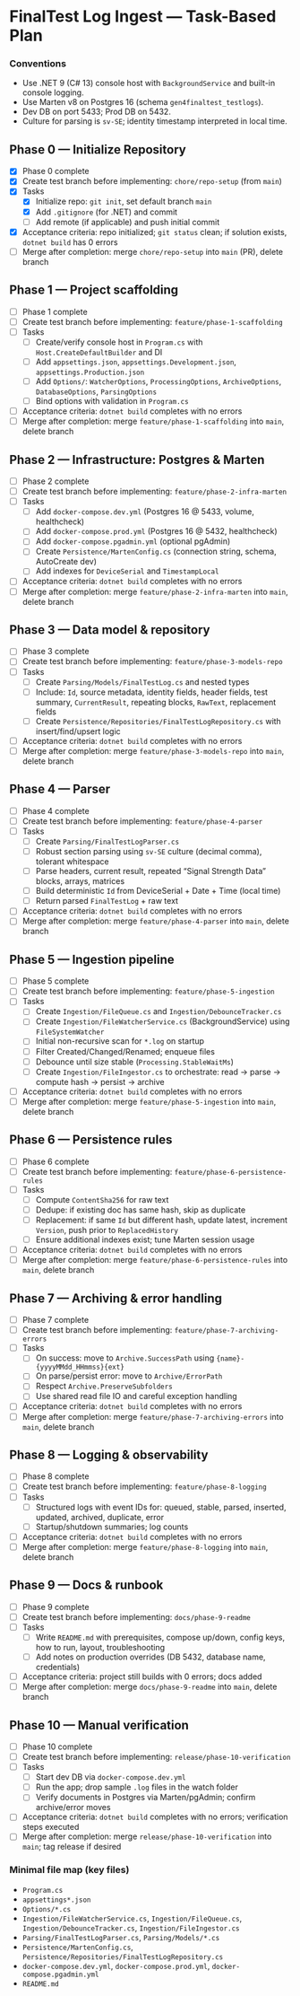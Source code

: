 <!-- db70ae00-9ac9-435d-89a2-5e98a430f6ee 7a044f14-345e-4bdf-bbed-2cd82dc11064 -->
# FinalTest Log Ingest — Task-Based Plan

### Conventions

- Use .NET 9 (C# 13) console host with `BackgroundService` and built-in console logging.
- Use Marten v8 on Postgres 16 (schema `gen4finaltest_testlogs`).
- Dev DB on port 5433; Prod DB on 5432.
- Culture for parsing is `sv-SE`; identity timestamp interpreted in local time.

## Phase 0 — Initialize Repository

- [x] Phase 0 complete
- [x] Create test branch before implementing: `chore/repo-setup` (from `main`)
- [x] Tasks
  - [x] Initialize repo: `git init`, set default branch `main`
  - [x] Add `.gitignore` (for .NET) and commit
  - [ ] Add remote (if applicable) and push initial commit
- [x] Acceptance criteria: repo initialized; `git status` clean; if solution exists, `dotnet build` has 0 errors
- [ ] Merge after completion: merge `chore/repo-setup` into `main` (PR), delete branch

## Phase 1 — Project scaffolding

- [ ] Phase 1 complete
- [ ] Create test branch before implementing: `feature/phase-1-scaffolding`
- [ ] Tasks
  - [ ] Create/verify console host in `Program.cs` with `Host.CreateDefaultBuilder` and DI
  - [ ] Add `appsettings.json`, `appsettings.Development.json`, `appsettings.Production.json`
  - [ ] Add `Options/`: `WatcherOptions`, `ProcessingOptions`, `ArchiveOptions`, `DatabaseOptions`, `ParsingOptions`
  - [ ] Bind options with validation in `Program.cs`
- [ ] Acceptance criteria: `dotnet build` completes with no errors
- [ ] Merge after completion: merge `feature/phase-1-scaffolding` into `main`, delete branch

## Phase 2 — Infrastructure: Postgres & Marten

- [ ] Phase 2 complete
- [ ] Create test branch before implementing: `feature/phase-2-infra-marten`
- [ ] Tasks
  - [ ] Add `docker-compose.dev.yml` (Postgres 16 @ 5433, volume, healthcheck)
  - [ ] Add `docker-compose.prod.yml` (Postgres 16 @ 5432, healthcheck)
  - [ ] Add `docker-compose.pgadmin.yml` (optional pgAdmin)
  - [ ] Create `Persistence/MartenConfig.cs` (connection string, schema, AutoCreate dev)
  - [ ] Add indexes for `DeviceSerial` and `TimestampLocal`
- [ ] Acceptance criteria: `dotnet build` completes with no errors
- [ ] Merge after completion: merge `feature/phase-2-infra-marten` into `main`, delete branch

## Phase 3 — Data model & repository

- [ ] Phase 3 complete
- [ ] Create test branch before implementing: `feature/phase-3-models-repo`
- [ ] Tasks
  - [ ] Create `Parsing/Models/FinalTestLog.cs` and nested types
  - [ ] Include: `Id`, source metadata, identity fields, header fields, test summary, `CurrentResult`, repeating blocks, `RawText`, replacement fields
  - [ ] Create `Persistence/Repositories/FinalTestLogRepository.cs` with insert/find/upsert logic
- [ ] Acceptance criteria: `dotnet build` completes with no errors
- [ ] Merge after completion: merge `feature/phase-3-models-repo` into `main`, delete branch

## Phase 4 — Parser

- [ ] Phase 4 complete
- [ ] Create test branch before implementing: `feature/phase-4-parser`
- [ ] Tasks
  - [ ] Create `Parsing/FinalTestLogParser.cs`
  - [ ] Robust section parsing using `sv-SE` culture (decimal comma), tolerant whitespace
  - [ ] Parse headers, current result, repeated “Signal Strength Data” blocks, arrays, matrices
  - [ ] Build deterministic `Id` from DeviceSerial + Date + Time (local time)
  - [ ] Return parsed `FinalTestLog` + raw text
- [ ] Acceptance criteria: `dotnet build` completes with no errors
- [ ] Merge after completion: merge `feature/phase-4-parser` into `main`, delete branch

## Phase 5 — Ingestion pipeline

- [ ] Phase 5 complete
- [ ] Create test branch before implementing: `feature/phase-5-ingestion`
- [ ] Tasks
  - [ ] Create `Ingestion/FileQueue.cs` and `Ingestion/DebounceTracker.cs`
  - [ ] Create `Ingestion/FileWatcherService.cs` (BackgroundService) using `FileSystemWatcher`
  - [ ] Initial non-recursive scan for `*.log` on startup
  - [ ] Filter Created/Changed/Renamed; enqueue files
  - [ ] Debounce until size stable (`Processing.StableWaitMs`)
  - [ ] Create `Ingestion/FileIngestor.cs` to orchestrate: read → parse → compute hash → persist → archive
- [ ] Acceptance criteria: `dotnet build` completes with no errors
- [ ] Merge after completion: merge `feature/phase-5-ingestion` into `main`, delete branch

## Phase 6 — Persistence rules

- [ ] Phase 6 complete
- [ ] Create test branch before implementing: `feature/phase-6-persistence-rules`
- [ ] Tasks
  - [ ] Compute `ContentSha256` for raw text
  - [ ] Dedupe: if existing doc has same hash, skip as duplicate
  - [ ] Replacement: if same `Id` but different hash, update latest, increment `Version`, push prior to `ReplacedHistory`
  - [ ] Ensure additional indexes exist; tune Marten session usage
- [ ] Acceptance criteria: `dotnet build` completes with no errors
- [ ] Merge after completion: merge `feature/phase-6-persistence-rules` into `main`, delete branch

## Phase 7 — Archiving & error handling

- [ ] Phase 7 complete
- [ ] Create test branch before implementing: `feature/phase-7-archiving-errors`
- [ ] Tasks
  - [ ] On success: move to `Archive.SuccessPath` using `{name}-{yyyyMMdd_HHmmss}{ext}`
  - [ ] On parse/persist error: move to `Archive/ErrorPath`
  - [ ] Respect `Archive.PreserveSubfolders`
  - [ ] Use shared read file IO and careful exception handling
- [ ] Acceptance criteria: `dotnet build` completes with no errors
- [ ] Merge after completion: merge `feature/phase-7-archiving-errors` into `main`, delete branch

## Phase 8 — Logging & observability

- [ ] Phase 8 complete
- [ ] Create test branch before implementing: `feature/phase-8-logging`
- [ ] Tasks
  - [ ] Structured logs with event IDs for: queued, stable, parsed, inserted, updated, archived, duplicate, error
  - [ ] Startup/shutdown summaries; log counts
- [ ] Acceptance criteria: `dotnet build` completes with no errors
- [ ] Merge after completion: merge `feature/phase-8-logging` into `main`, delete branch

## Phase 9 — Docs & runbook

- [ ] Phase 9 complete
- [ ] Create test branch before implementing: `docs/phase-9-readme`
- [ ] Tasks
  - [ ] Write `README.md` with prerequisites, compose up/down, config keys, how to run, layout, troubleshooting
  - [ ] Add notes on production overrides (DB 5432, database name, credentials)
- [ ] Acceptance criteria: project still builds with 0 errors; docs added
- [ ] Merge after completion: merge `docs/phase-9-readme` into `main`, delete branch

## Phase 10 — Manual verification

- [ ] Phase 10 complete
- [ ] Create test branch before implementing: `release/phase-10-verification`
- [ ] Tasks
  - [ ] Start dev DB via `docker-compose.dev.yml`
  - [ ] Run the app; drop sample `.log` files in the watch folder
  - [ ] Verify documents in Postgres via Marten/pgAdmin; confirm archive/error moves
- [ ] Acceptance criteria: `dotnet build` completes with no errors; verification steps executed
- [ ] Merge after completion: merge `release/phase-10-verification` into `main`; tag release if desired

### Minimal file map (key files)

- `Program.cs`
- `appsettings*.json`
- `Options/*.cs`
- `Ingestion/FileWatcherService.cs`, `Ingestion/FileQueue.cs`, `Ingestion/DebounceTracker.cs`, `Ingestion/FileIngestor.cs`
- `Parsing/FinalTestLogParser.cs`, `Parsing/Models/*.cs`
- `Persistence/MartenConfig.cs`, `Persistence/Repositories/FinalTestLogRepository.cs`
- `docker-compose.dev.yml`, `docker-compose.prod.yml`, `docker-compose.pgadmin.yml`
- `README.md`


